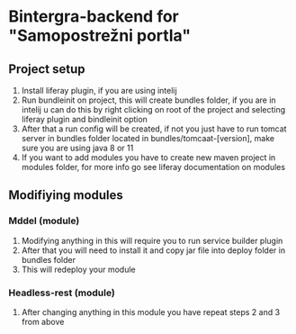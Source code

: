 # Bintergra-backend for "Samopostrežni portla"

## Project setup
1. Install liferay plugin, if you are using intelij
2. Run bundleinit on project, this will create bundles folder, if you are in intelij u can do this by right clicking on root of the project and selecting liferay plugin and bindleinit option
3. After that a run config will be created, if not you just have to run tomcat server in bundles folder located in bundles/tomcaat-[version], make sure you are using java 8 or 11
4. If you want to add modules you have to create new maven project in modules folder, for more info go see liferay documentation on modules



## Modifiying modules
### Mddel (module)
1. Modifying anything in this will require you to run service builder plugin
2. After that you will need to install it and copy jar file into deploy folder in bundles folder
3. This will redeploy your module

### Headless-rest (module)
1. After changing anything in this module you have repeat steps 2 and 3 from above
